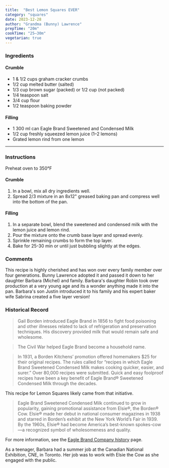 ```yaml
---
title:  "Best Lemon Squares EVER"
category: "squares"
date: 2023-12-28
author: "Grandma (Bunny) Lawrence"
prepTime: "20m"
cookTime: "25–30m"
vegetarian: true
---
```


### Ingredients

#### Crumble

- 1 & 1/2 cups graham cracker crumbs
- 1/2 cup melted butter (salted)
- 1/3 cup brown sugar (packed) or 1/2 cup (not packed)
- 1/4 teaspoon salt
- 3/4 cup flour
- 1/2 teaspoon baking powder

#### Filling

- 1 300 ml can Eagle Brand Sweetened and Condensed Milk
- 1/2 cup freshly squeezed lemon juice (1–2 lemons)
- Grated lemon rind from one lemon

---

### Instructions

Preheat oven to 350°F

#### Crumble

1. In a bowl, mix all dry ingredients well.
2. Spread 2/3 mixture in an 8x12" greased baking pan and compress well into the bottom of the pan.

#### Filling

1. In a separate bowl, blend the sweetened and condensed milk with the lemon juice and lemon rind.
2. Pour the mixture onto the crumb base layer and spread evenly.
3. Sprinkle remaining crumbs to form the top layer.
4. Bake for 25-30 min or until just bubbling slightly at the edges.

### Comments

This recipe is highly cherished and has won over every family member over four generations. Bunny Lawrence adopted it and passed it down to her daughter Barbara (Michel) and family. Barbara's daughter Robin took over production at a very young age and its a wonder anything made it into the pan. Barbara's son Justin introduced it to his family and his expert baker wife Sabrina created a five layer version!  

### Historical Record

> Gail Borden introduced Eagle Brand in 1856 to fight food poisoning and other illnesses related to lack of refrigeration and preservation techniques. His discovery provided milk that would remain safe and wholesome.

> The Civil War helped Eagle Brand become a household name.

> In 1931, a Borden Kitchens’ promotion offered homemakers $25 for their original recipes. The rules called for “recipes in which Eagle Brand Sweetened Condensed Milk makes cooking quicker, easier, and surer.” Over 80,000 recipes were submitted. Quick and easy foolproof recipes have been a key benefit of Eagle Brand® Sweetened Condensed Milk through the decades.

This recipe for Lemon Squares likely came from that initiative.

> Eagle Brand Sweetened Condensed Milk continued to grow in popularity, gaining promotional assistance from Elsie®, the Borden® Cow. Elsie® made her debut in national consumer magazines in 1938 and starred in Borden’s exhibit at the New York World’s Fair in 1939. By the 1960s, Elsie® had become America’s best-known spokes-cow—a recognized symbol of wholesomeness and quality.

For more information, see the [Eagle Brand Company history](https://www.eaglebrand.com/eagle-brand-history) page.

As a teenager, Barbara had a summer job at the Canadian National Exhibition, CNE, in Toronto. Her job was to work with Elsie the Cow as she engaged with the public.
